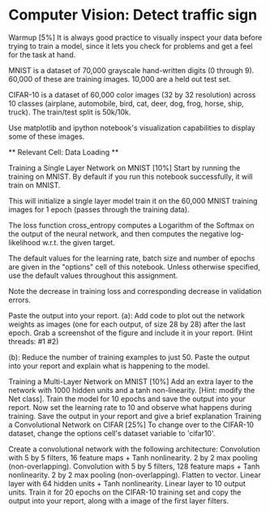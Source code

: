 # Computer Vision: Detect traffic sign

Warmup [5%]
It is always good practice to visually inspect your data before trying to train a model, since it lets you check for problems and get a feel for the task at hand.

MNIST is a dataset of 70,000 grayscale hand-written digits (0 through 9). 60,000 of these are training images. 10,000 are a held out test set.

CIFAR-10 is a dataset of 60,000 color images (32 by 32 resolution) across 10 classes (airplane, automobile, bird, cat, deer, dog, frog, horse, ship, truck). The train/test split is 50k/10k.

Use matplotlib and ipython notebook's visualization capabilities to display some of these images.

** Relevant Cell: Data Loading **

Training a Single Layer Network on MNIST [10%]
Start by running the training on MNIST. By default if you run this notebook successfully, it will train on MNIST.

This will initialize a single layer model train it on the 60,000 MNIST training images for 1 epoch (passes through the training data).

The loss function cross_entropy computes a Logarithm of the Softmax on the output of the neural network, and then computes the negative log-likelihood w.r.t. the given target.

The default values for the learning rate, batch size and number of epochs are given in the "options" cell of this notebook. Unless otherwise specified, use the default values throughout this assignment.

Note the decrease in training loss and corresponding decrease in validation errors.

Paste the output into your report. (a): Add code to plot out the network weights as images (one for each output, of size 28 by 28) after the last epoch. Grab a screenshot of the figure and include it in your report. (Hint threads: #1 #2)

(b): Reduce the number of training examples to just 50. Paste the output into your report and explain what is happening to the model.

Training a Multi-Layer Network on MNIST [10%]
Add an extra layer to the network with 1000 hidden units and a tanh non-linearity. [Hint: modify the Net class]. Train the model for 10 epochs and save the output into your report.
Now set the learning rate to 10 and observe what happens during training. Save the output in your report and give a brief explanation
Training a Convolutional Network on CIFAR [25%]
To change over to the CIFAR-10 dataset, change the options cell's dataset variable to 'cifar10'.

Create a convolutional network with the following architecture:
Convolution with 5 by 5 filters, 16 feature maps + Tanh nonlinearity.
2 by 2 max pooling (non-overlapping).
Convolution with 5 by 5 filters, 128 feature maps + Tanh nonlinearity.
2 by 2 max pooling (non-overlapping).
Flatten to vector.
Linear layer with 64 hidden units + Tanh nonlinearity.
Linear layer to 10 output units.
Train it for 20 epochs on the CIFAR-10 training set and copy the output into your report, along with a image of the first layer filters.
